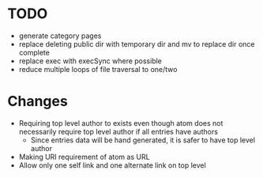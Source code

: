 # TODO

- generate category pages
- replace deleting public dir with temporary dir and mv to replace dir once complete
- replace exec with execSync where possible
- reduce multiple loops of file traversal to one/two

# Changes

- Requiring top level author to exists even though atom does not necessarily require
  top level author if all entries have authors
    - Since entries data will be hand generated, it is safer to have top level
      author
- Making URI requirement of atom as URL
- Allow only one self link and one alternate link on top level